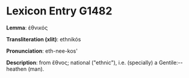 # Lexicon Entry G1482

**Lemma**: ἐθνικός

**Transliteration (xlit)**: ethnikós

**Pronunciation**: eth-nee-kos'

**Description**:
from ἔθνος; national ("ethnic"), i.e. (specially) a Gentile:--heathen (man).
